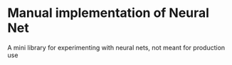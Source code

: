 # Manual implementation of Neural Net
A mini library for experimenting with neural nets, not meant for production use
